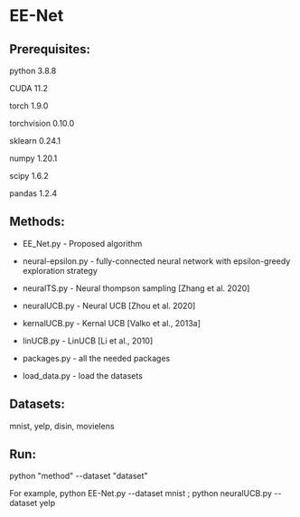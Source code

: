 
# EE-Net

## Prerequisites: 

python 3.8.8

CUDA 11.2

torch 1.9.0

torchvision 0.10.0

sklearn 0.24.1

numpy 1.20.1

scipy 1.6.2

pandas 1.2.4


## Methods:

* EE_Net.py  -  Proposed algorithm 
* neural-epsilon.py - fully-connected neural network with epsilon-greedy exploration strategy
* neuralTS.py - Neural thompson sampling  [Zhang et al. 2020]
* neuralUCB.py - Neural UCB [Zhou et al. 2020]
* kernalUCB.py - Kernal UCB [Valko et al., 2013a]
* linUCB.py - LinUCB [Li et al., 2010]

* packages.py - all the needed packages
* load_data.py - load the datasets

## Datasets:
mnist, yelp, disin, movielens

## Run:
python "method" --dataset "dataset"

For example,   python EE-Net.py --dataset mnist   ; python neuralUCB.py --dataset yelp
